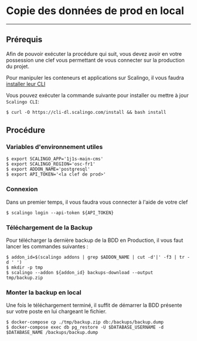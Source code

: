 # Copie des données de prod en local

---

## Prérequis

Afin de pouvoir exécuter la procédure qui suit, vous devez avoir en votre possession une clef vous permettant de vous connecter sur la production du projet.

Pour manipuler les conteneurs et applications sur Scalingo, il vous faudra [installer leur CLI](https://doc.scalingo.com/platform/cli/start#install-scalingo-cli)

Vous pouvez exécuter la commande suivante pour installer ou mettre à jour `Scalingo CLI`:

```/bin/bash
$ curl -O https://cli-dl.scalingo.com/install && bash install
```

## Procédure

### Variables d'environnement utiles

```/bin/bash
$ export SCALINGO_APP='1j1s-main-cms'
$ export SCALINGO_REGION='osc-fr1'
$ export ADDON_NAME='postgresql'
$ export API_TOKEN='<la clef de prod>'
```

### Connexion

Dans un premier temps, il vous faudra vous connecter à l'aide de votre clef

```/bin/bash
$ scalingo login --api-token ${API_TOKEN}
```

### Téléchargement de la Backup

Pour télécharger la dernière backup de la BDD en Production, il vous faut lancer les commandes suivantes :

```/bin/bash
$ addon_id=$(scalingo addons | grep $ADDON_NAME | cut -d'|' -f3 | tr -d ' ')
$ mkdir -p tmp
$ scalingo --addon ${addon_id} backups-download --output tmp/backup.zip
```

### Monter la backup en local


Une fois le téléchargement terminé, il suffit de démarrer la BDD présente sur votre poste en lui chargeant le fichier.

```/bin/bash
$ docker-compose cp ./tmp/backup.zip db:/backups/backup.dump
$ docker-compose exec db pg_restore -U $DATABASE_USERNAME -d $DATABASE_NAME /backups/backup.dump
```


